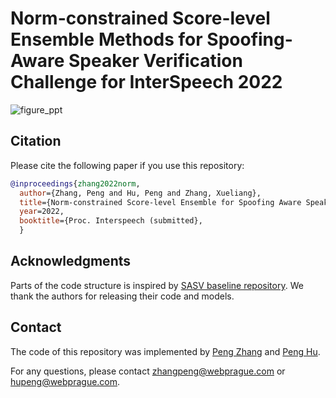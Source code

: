 # Norm-constrained Score-level Ensemble Methods for Spoofing-Aware Speaker Verification Challenge for InterSpeech 2022

![figure_ppt](https://user-images.githubusercontent.com/17811250/161379125-5682585e-cbbd-4eba-a5cc-bddd645c9002.png)


## Citation
Please cite the following paper if you use this repository:
```bibtex
@inproceedings{zhang2022norm,
  author={Zhang, Peng and Hu, Peng and Zhang, Xueliang},
  title={Norm-constrained Score-level Ensemble for Spoofing Aware Speaker Verification},
  year=2022,
  booktitle={Proc. Interspeech (submitted},
  }
```

## Acknowledgments
Parts of the code structure is inspired by [SASV baseline repository](https://github.com/sasv-challenge/SASVC2022_Baseline). We thank the authors for releasing their code and models.


## Contact
The code of this repository was implemented by [Peng Zhang](https://github.com/zhangpengpengpeng) and [Peng Hu](https://github.com/chmod740).

For any questions, please contact <zhangpeng@webprague.com> or <hupeng@webprague.com>.

